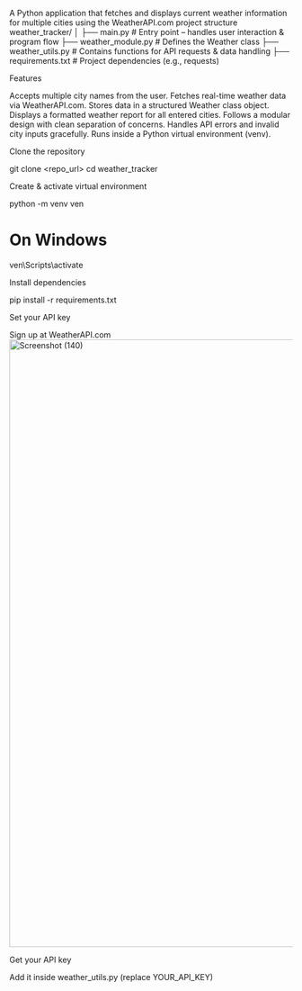A Python application that fetches and displays current weather information for multiple cities using the WeatherAPI.com
project structure
weather_tracker/
│
├── main.py              # Entry point – handles user interaction & program flow
├── weather_module.py    # Defines the Weather class
├── weather_utils.py     # Contains functions for API requests & data handling
├── requirements.txt     # Project dependencies (e.g., requests)



Features

Accepts multiple city names from the user.
Fetches real-time weather data via WeatherAPI.com.
Stores data in a structured Weather class object.
Displays a formatted weather report for all entered cities.
Follows a modular design with clean separation of concerns.
Handles API errors and invalid city inputs gracefully.
Runs inside a Python virtual environment (venv).

Clone the repository

git clone <repo_url>
cd weather_tracker


Create & activate virtual environment

python -m venv ven
# On Windows
ven\Scripts\activate


Install dependencies

pip install -r requirements.txt


Set your API key

Sign up at WeatherAPI.com
<img width="1920" height="1080" alt="Screenshot (140)" src="https://github.com/user-attachments/assets/05889e12-6a1e-4c97-bd06-3f71b8d3b10c" />

Get your API key

Add it inside weather_utils.py (replace YOUR_API_KEY)

